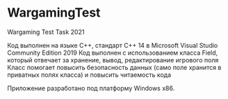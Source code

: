 # WargamingTest
Wargaming Test Task 2021

Код выполнен на языке C++, стандарт C++ 14 в Microsoft Visual Studio Community Edition 2019
Код выполнен с использованием класса Field, который отвечает за хранение, вывод, редактирование игрового поля
Класс помогает повысить безопасность данных (само поле хранится в приватных полях класса) и повысить читаемость кода

Приложение разработано под платформу Windows x86. 
